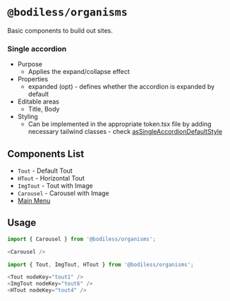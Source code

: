 # `@bodiless/organisms`

Basic components to build out sites.

### Single accordion

- Purpose
  - Applies the expand/collapse effect
- Properties
  - expanded (opt) - defines whether the accordion is expanded by default
- Editable areas
  - Title, Body
- Styling
  - Can be implemented in the appropriate token.tsx file by adding necessary tailwind classes - check [asSingleAccordionDefaultStyle](../../examples/test-site/src/components/SingleAccordion/token.tsx)

## Components List

- `Tout` - Default Tout
- `HTout` - Horizontal Tout
- `ImgTout` - Tout with Image
- `Carousel` - Carousel with Image
- [Main Menu](/Organisms/MainMenu.md)

## Usage

```js
import { Carousel } from '@bodiless/organisms';

<Carousel />
```

```js
import { Tout, ImgTout, HTout } from '@bodiless/organisms';

<Tout nodeKey="tout1" />
<ImgTout nodeKey="tout6" />
<HTout nodeKey="tout4" />
```

